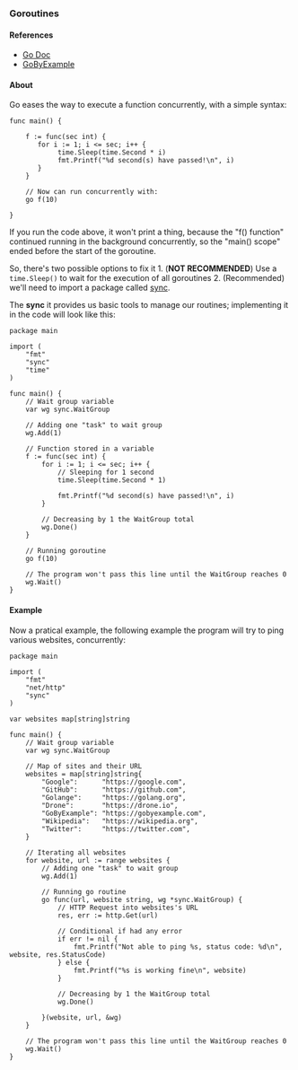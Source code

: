 ### Goroutines

#### References
- [Go Doc](https://golang.org/doc/effective_go#goroutines)
- [GoByExample](https://gobyexample.com/goroutines)

#### About

Go eases the way to execute a function concurrently, with a simple syntax:
```golang
func main() {

    f := func(sec int) {
       for i := 1; i <= sec; i++ {
            time.Sleep(time.Second * i)
            fmt.Printf("%d second(s) have passed!\n", i)
       }
    }

    // Now can run concurrently with:
    go f(10)

}
```

If you run the code above, it won't print a thing, because the "f() function" continued running in the background concurrently, so the "main() scope" ended before the start of the goroutine.

So, there's two possible options to fix it
    1. (__NOT RECOMMENDED__) Use a `time.Sleep()` to wait for the execution of all goroutines
    2. (Recommended) we'll need to import a package called [sync](https://golang.org/pkg/sync/).

The __sync__ it provides us basic tools to manage our routines; implementing it in the code will look like this:
```golang
package main

import (
	"fmt"
	"sync"
	"time"
)

func main() {
	// Wait group variable
	var wg sync.WaitGroup

	// Adding one "task" to wait group
	wg.Add(1)

	// Function stored in a variable
	f := func(sec int) {
		for i := 1; i <= sec; i++ {
			// Sleeping for 1 second
			time.Sleep(time.Second * 1)

			fmt.Printf("%d second(s) have passed!\n", i)
		}

		// Decreasing by 1 the WaitGroup total
		wg.Done()
	}

	// Running goroutine
	go f(10)

	// The program won't pass this line until the WaitGroup reaches 0
	wg.Wait()
}
```

#### Example

Now a pratical example, the following example the program will try to ping various websites, concurrently:
```golang
package main

import (
	"fmt"
	"net/http"
	"sync"
)

var websites map[string]string

func main() {
	// Wait group variable
	var wg sync.WaitGroup

	// Map of sites and their URL
	websites = map[string]string{
		"Google":      "https://google.com",
		"GitHub":      "https://github.com",
		"Golange":     "https://golang.org",
		"Drone":       "https://drone.io",
		"GoByExample": "https://gobyexample.com",
		"Wikipedia":   "https://wikipedia.org",
		"Twitter":     "https://twitter.com",
	}

	// Iterating all websites
	for website, url := range websites {
		// Adding one "task" to wait group
		wg.Add(1)

		// Running go routine
		go func(url, website string, wg *sync.WaitGroup) {
			// HTTP Request into websites's URL
			res, err := http.Get(url)

			// Conditional if had any error
			if err != nil {
				fmt.Printf("Not able to ping %s, status code: %d\n", website, res.StatusCode)
			} else {
				fmt.Printf("%s is working fine\n", website)
			}

			// Decreasing by 1 the WaitGroup total
			wg.Done()

		}(website, url, &wg)
	}

	// The program won't pass this line until the WaitGroup reaches 0
	wg.Wait()
}
```
